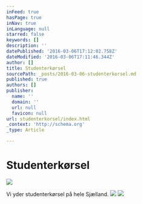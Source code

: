 ```yaml
---
inFeed: true
hasPage: true
inNav: true
inLanguage: null
starred: false
keywords: []
description: ''
datePublished: '2016-03-06T17:12:02.758Z'
dateModified: '2016-03-06T17:11:46.344Z'
author: []
title: Studenterkørsel
sourcePath: _posts/2016-03-06-studenterkorsel.md
published: true
authors: []
publisher:
  name: ''
  domain: ''
  url: null
  favicon: null
url: studenterkorsel/index.html
_context: 'http://schema.org'
_type: Article

---
```

# Studenterkørsel
![](https://the-grid-user-content.s3-us-west-2.amazonaws.com/601e1731-44c7-4b51-95c8-8cb269916cd5.png)

Vi yder studenterkørsel på hele Sjælland. ![](https://the-grid-user-content.s3-us-west-2.amazonaws.com/eb8a789b-ae16-426a-be04-ad9ff9f1ef14.jpg)
![](https://the-grid-user-content.s3-us-west-2.amazonaws.com/b1ea3f61-d894-484c-99df-38de13bab46f.jpg)